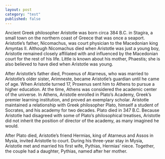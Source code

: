 ```yaml
---
layout: post
category: "test"
published: false
---
```


Ancient Greek philosopher Aristotle was born circa 384 B.C. in Stagira, a small town on the northern coast of Greece that was once a seaport. Aristotle’s father, Nicomachus, was court physician to the Macedonian king Amyntas II. Although Nicomachus died when Aristotle was just a young boy, Aristotle remained closely affiliated with and influenced by the Macedonian court for the rest of his life. Little is known about his mother, Phaestis; she is also believed to have died when Aristotle was young.

After Aristotle’s father died, Proxenus of Atarneus, who was married to Aristotle’s older sister, Arimneste, became Aristotle’s guardian until he came of age. When Aristotle turned 17, Proxenus sent him to Athens to pursue a higher education. At the time, Athens was considered the academic center of the universe. In Athens, Aristotle enrolled in Plato’s Academy, Greek’s premier learning institution, and proved an exemplary scholar. Aristotle maintained a relationship with Greek philosopher Plato, himself a student of Socrates, and his academy for two decades. Plato died in 347 B.C. Because Aristotle had disagreed with some of Plato’s philosophical treatises, Aristotle did not inherit the position of director of the academy, as many imagined he would.

After Plato died, Aristotle’s friend Hermias, king of Atarneus and Assos in Mysia, invited Aristotle to court. During his three-year stay in Mysia, Aristotle met and married his first wife, Pythias, Hermias’ niece. Together, the couple had a daughter, Pythias, named after her mother.
